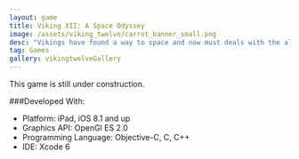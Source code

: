```yaml
---
layout: game
title: Viking XII: A Space Odyssey
image: /assets/viking_twelve/carrot_banner_small.png
desc: "Vikings have found a way to space and now must deals with the aliens in this turn-based strategy game."
tag: Games
gallery: vikingtwelveGallery
---
```

This game is still under construction.

###Developed With:
* Platform: iPad, iOS 8.1 and up
* Graphics API: OpenGl ES 2.0
* Programming Language: Objective-C, C, C++
* IDE: Xcode 6